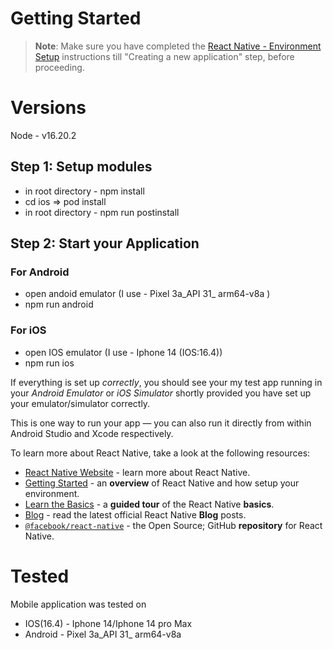 # Getting Started

>**Note**: Make sure you have completed the [React Native - Environment Setup](https://reactnative.dev/docs/environment-setup) instructions till "Creating a new application" step, before proceeding.

# Versions 

Node - v16.20.2

## Step 1: Setup modules

- in root directory - npm install
- cd ios => pod install
- in root directory - npm run postinstall


## Step 2: Start your Application

### For Android

 - open andoid emulator (I use - Pixel 3a_API 31_ arm64-v8a )
 - npm run android

### For iOS

 - open IOS emulator (I use - Iphone 14 (IOS:16.4))
 - npm run ios


If everything is set up _correctly_, you should see your my test app running in your _Android Emulator_ or _iOS Simulator_ shortly provided you have set up your emulator/simulator correctly.

This is one way to run your app — you can also run it directly from within Android Studio and Xcode respectively.


To learn more about React Native, take a look at the following resources:

- [React Native Website](https://reactnative.dev) - learn more about React Native.
- [Getting Started](https://reactnative.dev/docs/environment-setup) - an **overview** of React Native and how setup your environment.
- [Learn the Basics](https://reactnative.dev/docs/getting-started) - a **guided tour** of the React Native **basics**.
- [Blog](https://reactnative.dev/blog) - read the latest official React Native **Blog** posts.
- [`@facebook/react-native`](https://github.com/facebook/react-native) - the Open Source; GitHub **repository** for React Native.

# Tested 

Mobile application was tested on 
- IOS(16.4) - Iphone 14/Iphone 14 pro Max
- Android - Pixel 3a_API 31_ arm64-v8a

